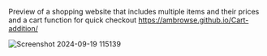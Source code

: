 Preview of a shopping website that includes multiple items and their prices and a cart function for quick checkout
https://ambrowse.github.io/Cart-addition/


![Screenshot 2024-09-19 115139](https://github.com/user-attachments/assets/846cd06b-6867-413f-bd19-21eda19ed208)
